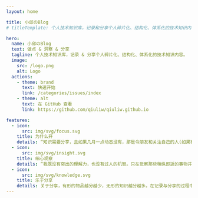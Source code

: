 ```yaml
---
layout: home

title: 小邱のBlog
# titleTemplate: 个人技术知识库，记录和分享个人碎片化、结构化、体系化的技术知识内容

hero:
  name: 小邱のBlog
  text: 做点 & 洞察 & 分享
  tagline: 个人技术知识库，记录 & 分享个人碎片化、结构化、体系化的技术知识内容。
  image:
    src: /logo.png
    alt: Logo
  actions:
    - theme: brand
      text: 快速开始
      link: /categories/issues/index
    - theme: alt
      text: 在 GitHub 查看
      link: https://github.com/qiuliw/qiuliw.github.io

features:
  - icon:
      src: img/svg/focus.svg
    title: 为什么开
    details: “知识需要分享，且如果几月一点动态没有，那是令朋友和关注自己的人(如果有的话)沮丧的。故开此博客，好像自己还在做点事”
  - icon:
      src: img/svg/insight.svg
    title: 细心观察
    details: “我既没有突出的理解力，也没有过人的机智。只在觉察那些稍纵即逝的事物并对其进行精细观察的能力上，我可能在普通人之上。” -- 达尔文
  - icon:
      src: img/svg/knowledge.svg
    title: 乐于分享
    details: 关于分享，有形的物品越分越少，无形的知识越分越多。在记录与分享的过程中, 梳理所学, 交流所得, 必有所获。
---
```

